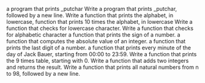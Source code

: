 a program that prints _putchar
Write a program that prints _putchar, followed by a new line.
Write a function that prints the alphabet, in lowercase,
 function that prints 10 times the alphabet, in lowercase
Write a function that checks for lowercase character.
Write a function that checks for alphabetic character
a function that prints the sign of a number.
a function that computes the absolute value of an integer.
a function that prints the last digit of a number.
a function that prints every minute of the day of Jack Bauer, starting from 00:00 to 23:59.
Write a function that prints the 9 times table, starting with 0.
Write a function that adds two integers and returns the result.
Write a function that prints all natural numbers from n to 98, followed by a new line.
